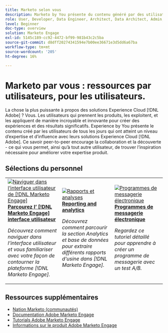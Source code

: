 ```yaml
---
title: Marketo selon vous
description: Marketo by You présente du contenu généré par des utilisateurs et utilisatrices de tous les jours qui ont acquis un certain niveau d’expertise et d’influence grâce à leurs connaissances de Marketo.
role: User, Developer, Data Engineer, Architect, Data Architect, Admin, Leader
level: Beginner
doc-type: overview
solution: Marketo Engage
exl-id: 5145c189-cc92-4472-bf99-981b43c2c5ba
source-git-commit: d8dff20274341594e7b00ee36671e3d5dd6a67ba
workflow-type: tm+mt
source-wordcount: '205'
ht-degree: 16%

---
```


# Marketo par vous : ressources par utilisateurs, pour les utilisateurs.

La chose la plus puissante à propos des solutions Experience Cloud [!DNL Adobe] ? Vous. Les utilisateurs qui prennent les produits, les exploitent, et les appliquent de manière incroyable et innovante pour créer des expériences et des résultats significatifs. Experience by You présente le contenu créé par les utilisateurs de tous les jours qui ont atteint un niveau d’expertise et d’influence avec leurs solutions Experience Cloud [!DNL Adobe]. Ce savoir peer-to-peer encourage la collaboration et la découverte - ce qui vous permet, ainsi qu’à tout autre utilisateur, de trouver l’inspiration nécessaire pour améliorer votre expertise produit.

<div id="recs-overview-body-1"></div>
<div id="recs-overview-body-2"></div>
<div id="recs-overview-body-3"></div>
<div id="recs-overview-body-4"></div>
<div id="recs-overview-body-5"></div>
<div id="recs-overview-body-6"></div>

<div id="staff-picks-section">

## Sélections du personnel

<table>
<tr>
  <td>
    <a href="/help/marketo/fundamentals/ui-navigation.md">
      <img alt="Naviguer dans l’interface utilisateur de [!DNL Marketo Engage]" src="https://video.tv.adobe.com/v/3419131?format=jpeg" />
    </a>
    <div>
      <a href="/help/marketo/fundamentals/ui-navigation.md">
    <strong> Parcourez l’ [!DNL Marketo Engage] interface utilisateur</strong>
    </a>
    </div>
    <p>
    <em>Découvrez comment naviguer dans l’interface utilisateur et vous familiariser avec votre façon de contourner la plateforme [!DNL Marketo Engage].</em>
    <p>
  </td>
  <td>
    <a href="/help/marketo/reporting/reporting-and-analytics.md">
      <img alt="Rapports et analyses" src="https://video.tv.adobe.com/v/3419295?format=jpeg" />
    </a>
    <div>
      <a href="/help/marketo/reporting/reporting-and-analytics.md">
    <strong>Reporting and analytics</strong>
    </a>
    </div>
    <p>
    <em>Découvrez comment parcourir la section Analytics et base de données pour extraire différents rapports d'usine dans [!DNL Marketo Engage].</em>
    <p>
  </td>
  <td>
    <a href="/help/marketo/programs/email-programs.md">
      <img alt="Programmes de messagerie électronique" src="https://video.tv.adobe.com/v/3419440?format=jpeg" />
    </a>
    <div>
      <a href="/help/marketo/programs/email-programs.md">
    <strong>Programmes de messagerie électronique</strong>
    </a>
    </div>
    <p>
    <em>Regardez ce tutoriel détaillé pour apprendre à créer un programme de messagerie avec un test A/B.</em>
    <p>
  </td>
</tr>
</table>

</div>

## Ressources supplémentaires

* [Nation Marketo (communautés)](https://nation.marketo.com/)
* [Documentation Adobe Marketo Engage](https://experienceleague.adobe.com/docs/marketo-engage.html?lang=fr)
* [Tutorials Adobe Marketo Engage](https://experienceleague.adobe.com/docs/marketo-learn/tutorials/overview.html?lang=fr)
* [Informations sur le produit Adobe Marketo Engage](https://business.adobe.com/products/marketo/adobe-marketo.html)
